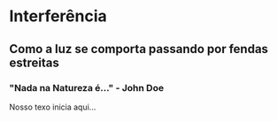# Interferência

## Como a luz se comporta passando por fendas estreitas

### "Nada na Natureza é..." - John Doe

Nosso texo inicia aqui...